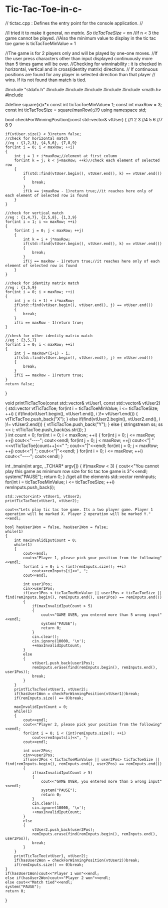 Tic-Tac-Toe-in-c-
=================
// tictac.cpp : Defines the entry point for the console application.
//

//I tried it to make it general, n*n matrix. So ticTacToeSize = n*n
//if n < 3 the game cannot be played.
//Also the minimum value to display in the tic tac toe game is ticTacToeMinValue = 1

//The game is for 2 players only and will be played by one-one moves. 
//If the user press characters other than input displayed continuously more than 5 times game will be over.
//Checking for winninability : it is checked in horizontal, vertical and in cross(identity matrix) directions.
//                             If continuous positions are found for any player in selected direction than that player 
//                             wins. If its not found than match is tied.
                                 
                                 
#include "stdafx.h"
#include <string>
#include <iostream>
#include <vector>
#include <algorithm>
#include <math.h>
#include <sstream>

#define square(x)x*x
const int ticTacToeMinValue= 1;
const int maxRow = 3;
const int ticTacToeSize = square(maxRow);//9
using namespace std;

bool checkForWinningPosition(const std::vector<int>& vtUser)
{
	//1  2  3
	//4  5  6
	//7  8  9

	if(vtUser.size() < 3)return false;
	//check for horizontal match
	//eg : {1,2,3}, {4,5,6}, {7,8,9}
	for(int i = 0; i < maxRow; ++i)
	{
		int j = 1 + i*maxRow;//element at first column
		for(int k = j; k < j+maxRow; ++k)//check each element of selected row
		{
			if(std::find(vtUser.begin(), vtUser.end(), k) == vtUser.end())
			{
				break;
			}
			if(k == j+maxRow - 1)return true;//it reaches here only of each element of selected row is found
		}
	}

	//check for vertical match
	//eg : {1,4,7}, {2,5,8}, {1,3,9}
	for(int i = 1; i <= maxRow; ++i)
	{
		for(int j = 0; j < maxRow; ++j)
		{
			int k = i + j*maxRow;
			if(std::find(vtUser.begin(), vtUser.end(), k) == vtUser.end())
			{
				break;
			}
			if(j == maxRow - 1)return true;//it reaches here only of each element of selected row is found
		}
	}

	//check for identity matrix match
	//eg : {1,5,9}
	for(int i = 0; i < maxRow; ++i)
	{
		int j = (i + 1) + i*maxRow;
		if(std::find(vtUser.begin(), vtUser.end(), j) == vtUser.end())
		{
			break;
		}
		if(i == maxRow - 1)return true;
	}

	//check for other identity matrix match
	//eg : {3,5,7}
	for(int i = 0; i < maxRow; ++i)
	{
		int j = maxRow*(i+1) - i;
		if(std::find(vtUser.begin(), vtUser.end(), j) == vtUser.end())
		{
			break;
		}
		if(i == maxRow - 1)return true;
	}
	return false;
}

void printTicTacToe(const std::vector<int>& vtUser1, const std::vector<int>& vtUser2)
{
	std::vector<string> vtTicTacToe;
	for(int i = ticTacToeMinValue; i <= ticTacToeSize; ++i)
	{
		if(find(vtUser1.begin(), vtUser1.end(), i )!= vtUser1.end())
		{
			vtTicTacToe.push_back("X");
		}
		else if(find(vtUser2.begin(), vtUser2.end(), i )!= vtUser2.end())
		{
			vtTicTacToe.push_back("Y");
		}
		else
		{
			stringstream ss;
			ss << i;
			vtTicTacToe.push_back(ss.str());
		}	
	}
	int count = 0;
	for(int i = 0; i < maxRow; ++i)
	{
		for(int j = 0; j <= maxRow; ++j)
			cout<<"----";
		cout<<endl;
		for(int j = 0; j < maxRow; ++j)
			cout<<"| "<<vtTicTacToe[count++]<<"  ";
		cout<<"|"<<endl;
		for(int j = 0; j < maxRow; ++j)
			cout<<"|    ";
		cout<<"|"<<endl;
	}
	for(int i = 0; i <= maxRow; ++i)
			cout<<"----";
	cout<<endl;
}

int _tmain(int argc, _TCHAR* argv[])
{
	if(maxRow < 3)
	{
		cout<<"You cannot play this game as minimum row size for tic tac toe game is 3"<<endl;
		system("PAUSE");
		return 0;
	}
	//get all the elements
	std::vector<int> remInputs;
	for(int i = ticTacToeMinValue; i <= ticTacToeSize; ++i)
		remInputs.push_back(i);

	std::vector<int> vtUser1, vtUser2;
	printTicTacToe(vtUser1, vtUser2);

	cout<<"Lets play tic tac toe game. Its a two player game. Player 1 operation will be marked X. Player 2 operation will be marked Y."<<endl;

	bool hasUser1Won = false, hasUser2Won = false;
	while(1)
	{
		int maxInvalidIputCount = 0;
		while(1)
		{
			cout<<endl;
			cout<<"Player 1, please pick your position from the following"<<endl;
			for(int i = 0; i < (int)remInputs.size(); ++i)
				cout<<remInputs[i]<<", ";
			cout<<endl;

			int user1Pos;
			cin>>user1Pos;
			if(user1Pos < ticTacToeMinValue || user1Pos > ticTacToeSize || find(remInputs.begin(), remInputs.end(), user1Pos) == remInputs.end()) 
			{
				if(maxInvalidIputCount > 5)
				{
					cout<<"GAME OVER, you entered more than 5 wrong input"<<endl;
					system("PAUSE");
					return 0;
				}
				cin.clear();
				cin.ignore(10000, '\n'); 
				++maxInvalidIputCount;
			}
			else
			{
				vtUser1.push_back(user1Pos);
				remInputs.erase(find(remInputs.begin(), remInputs.end(), user1Pos));
				break;
			}
		}
		printTicTacToe(vtUser1, vtUser2);
		if(hasUser1Won = checkForWinningPosition(vtUser1))break;
		if(remInputs.size() == 0)break;

		maxInvalidIputCount = 0;
		while(1)
		{
			cout<<endl;
			cout<<"Player 2, please pick your position from the following"<<endl;
			for(int i = 0; i < (int)remInputs.size(); ++i)
				cout<<remInputs[i]<<", ";
			cout<<endl;

			int user2Pos;
			cin>>user2Pos;
			if(user2Pos < ticTacToeMinValue || user2Pos> ticTacToeSize || find(remInputs.begin(), remInputs.end(), user2Pos) == remInputs.end()) 
			{
				if(maxInvalidIputCount > 5)
				{
					cout<<"GAME OVER, you entered more than 5 wrong input"<<endl;
					system("PAUSE");
					return 0;
				}
				cin.clear();
				cin.ignore(10000, '\n'); 
				++maxInvalidIputCount;
			}
			else
			{
				vtUser2.push_back(user2Pos);
				remInputs.erase(find(remInputs.begin(), remInputs.end(), user2Pos));
				break;
			}
		}
		printTicTacToe(vtUser1, vtUser2);
		if(hasUser2Won = checkForWinningPosition(vtUser2))break;
		if(remInputs.size() == 0)break;
	}
	if(hasUser1Won)cout<<"Player 1 won"<<endl;
	else if(hasUser2Won)cout<<"Player 2 won"<<endl;
	else cout<<"Match tied"<<endl;
	system("PAUSE");
	return 0;
}
